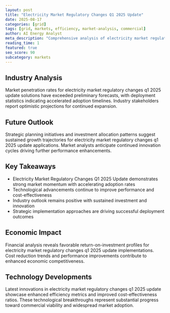 ```yaml
---
layout: post
title: "Electricity Market Regulatory Changes Q1 2025 Update"
date: 2025-08-17
categories: [grid]
tags: [grid, markets, efficiency, market-analysis, commercial]
author: AI Energy Analyst
meta_description: "Comprehensive analysis of electricity market regulatory changes q1 2025 update covering market trends, technology developments, and industry outlook. Discover key insights and future projections."
reading_time: 1
featured: true
seo_score: 90
subcategory: markets
---
```


## Industry Analysis

Market penetration rates for electricity market regulatory changes q1 2025 update solutions have exceeded preliminary forecasts, with deployment statistics indicating accelerated adoption timelines. Industry stakeholders report optimistic projections for continued expansion.

## Future Outlook

Strategic planning initiatives and investment allocation patterns suggest sustained growth trajectories for electricity market regulatory changes q1 2025 update applications. Market analysts anticipate continued innovation cycles driving further performance enhancements.

## Key Takeaways

- Electricity Market Regulatory Changes Q1 2025 Update demonstrates strong market momentum with accelerating adoption rates
- Technological advancements continue to improve performance and cost-effectiveness
- Industry outlook remains positive with sustained investment and innovation
- Strategic implementation approaches are driving successful deployment outcomes

## Economic Impact

Financial analysis reveals favorable return-on-investment profiles for electricity market regulatory changes q1 2025 update implementations. Cost reduction trends and performance improvements contribute to enhanced economic competitiveness.

## Technology Developments

Latest innovations in electricity market regulatory changes q1 2025 update showcase enhanced efficiency metrics and improved cost-effectiveness ratios. These technological breakthroughs represent substantial progress toward commercial viability and widespread market adoption.

